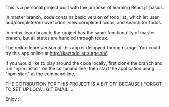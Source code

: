 This is a personal project built with the purpose of learning React.js basics. 

In master branch, code contains basic version of todo list, which let user add/complete/remove todos, view completed todos, and search for todos. 

In redux-learn branch, the project has the same functionality of master branch, but all states are handled through redux.

The redux-learn verison of this app is delopyed through surge. You could try this app online at http://kaztodolist.surge.sh/.

If you would like to play around the code locally, first clone the branch and run "npm install" on the command line, then start the application using "npm start" at the command line.

THE COTRIBUTION FOR THIS PROJECT IS A BIT OFF BECAUSE I FORGOT TO SET UP LOCAL GIT EMAIL....

Enjoy :)
